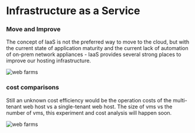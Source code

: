 # Infrastructure as a Service

### Move and Improve

The concept of IaaS is not the preferred way to move to the cloud, but with the current state of application maturity and the current lack of automation of on-prem network appliances - IaaS provides several strong places to improve our hosting infrastructure. 

![web farms](https://stdsoinventory0001.blob.core.windows.net/mdwikiimages/iaas.png)

### cost comparisons

Still an unknown cost efficiency would be the operation costs of the multi-tenant web host vs a single-tenant web host. The size of vms vs the number of vms, this experiment and cost analysis will happen soon. 

![web farms](https://stdsoinventory0001.blob.core.windows.net/mdwikiimages/iaas2.png)